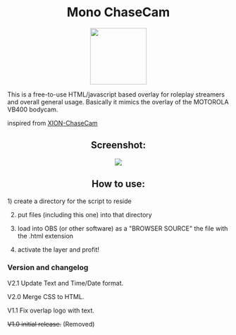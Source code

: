 <h1 align="center">  
   Mono ChaseCam
</h1>

<p align="center">
  <img width="128" height="128" src="https://github.com/Boring-student/Mono-ChaseCam/assets/74827801/d0e9c768-598a-4089-9de9-8b2aa355b469">

</p>

This is a free-to-use HTML/javascript based overlay for roleplay streamers and overall general usage. Basically it mimics the overlay of the MOTOROLA VB400 bodycam.

inspired from [XION-ChaseCam](https://github.com/zhivotnoya/XION-ChaseCam)

<h2 align="center">
         Screenshot:
</h2>

<p align="center">
  <img src="https://github.com/Boring-student/Mono-ChaseCam/assets/74827801/f8850470-d67a-4aac-8167-86c1d795f538">
</p>


<h2 align="center">  
        How to use:
</h2>
1) create a directory for the script to reside

2) put files (including this one) into that directory

3) load into OBS (or other software) as a "BROWSER SOURCE" the file with the .html extension

5) activate the layer and profit!

<h3>
  Version and changelog
</h3>

V2.1 Update Text and Time/Date format.

V2.0 Merge CSS to HTML.

V1.1 Fix overlap logo with text.

~~V1.0 initial release.~~ (Removed)
